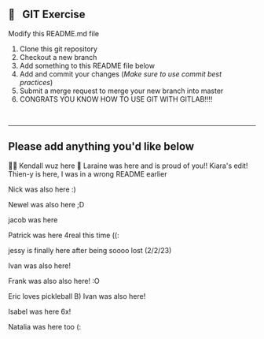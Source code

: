## 🚀 &nbsp; GIT Exercise
Modify this README.md file

1. Clone this git repository  
2. Checkout a new branch
3. Add something to this README file below
4. Add and commit your changes (*Make sure to use commit best practices*)
5. Submit a merge request to merge your new branch into master
6. CONGRATS YOU KNOW HOW TO USE GIT WITH GITLAB!!!!

<br />
<hr />

## Please add anything you'd like below
🤸‍♂️ Kendall wuz here
🤗 Laraine was here and is proud of you!!
Kiara's edit! 
Thien-y is here, I was in a wrong README earlier

Nick was also here :)

Newel was also here ;D

jacob was here


Patrick was here 4real this time ((:

jessy is finally here after being soooo lost (2/2/23) 

Ivan was also here! 

Frank was also also here! :O


Eric loves pickleball B)
Ivan was also here! 

Isabel was here 6x!

Natalia was here too (:
